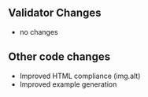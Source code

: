 ## Validator Changes

* no changes

## Other code changes

* Improved HTML compliance (img.alt)
* Improved example generation
